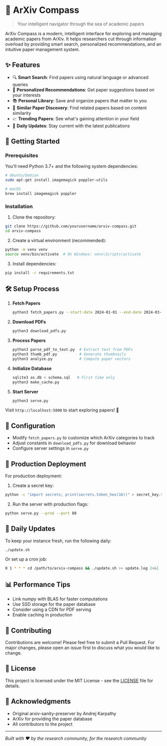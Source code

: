 # 🎯 ArXiv Compass

> Your intelligent navigator through the sea of academic papers

ArXiv Compass is a modern, intelligent interface for exploring and managing academic papers from ArXiv. It helps researchers cut through information overload by providing smart search, personalized recommendations, and an intuitive paper management system.

## ✨ Features

- 🔍 **Smart Search**: Find papers using natural language or advanced queries
- 🎯 **Personalized Recommendations**: Get paper suggestions based on your interests
- 📚 **Personal Library**: Save and organize papers that matter to you
- 🔄 **Similar Paper Discovery**: Find related papers based on content similarity
- 📈 **Trending Papers**: See what's gaining attention in your field
- 📅 **Daily Updates**: Stay current with the latest publications

## 🚀 Getting Started

### Prerequisites

You'll need Python 3.7+ and the following system dependencies:

```bash
# Ubuntu/Debian
sudo apt-get install imagemagick poppler-utils

# macOS
brew install imagemagick poppler
```

### Installation

1. Clone the repository:
```bash
git clone https://github.com/yourusername/arxiv-compass.git
cd arxiv-compass
```

2. Create a virtual environment (recommended):
```bash
python -m venv venv
source venv/bin/activate  # On Windows: venv\Scripts\activate
```

3. Install dependencies:
```bash
pip install -r requirements.txt
```

## 🛠️ Setup Process

1. **Fetch Papers**
   ```bash
   python3 fetch_papers.py --start-date 2024-01-01 --end-date 2024-03-20
   ```

2. **Download PDFs**
   ```bash
   python3 download_pdfs.py
   ```

3. **Process Papers**
   ```bash
   python3 parse_pdf_to_text.py  # Extract text from PDFs
   python3 thumb_pdf.py          # Generate thumbnails
   python3 analyze.py            # Compute paper vectors
   ```

4. **Initialize Database**
   ```bash
   sqlite3 as.db < schema.sql   # First time only
   python3 make_cache.py
   ```

5. **Start Server**
   ```bash
   python3 serve.py
   ```

Visit `http://localhost:5000` to start exploring papers! 🎉

## 🔧 Configuration

- Modify `fetch_papers.py` to customize which ArXiv categories to track
- Adjust constants in `download_pdfs.py` for download behavior
- Configure server settings in `serve.py`

## 🌟 Production Deployment

For production deployment:

1. Create a secret key:
```bash
python -c "import secrets; print(secrets.token_hex(16))" > secret_key.txt
```

2. Run the server with production flags:
```bash
python serve.py --prod --port 80
```

## 🔄 Daily Updates

To keep your instance fresh, run the following daily:

```bash
./update.sh
```

Or set up a cron job:
```bash
0 1 * * * cd /path/to/arxiv-compass && ./update.sh >> update.log 2>&1
```

## 📊 Performance Tips

- Link numpy with BLAS for faster computations
- Use SSD storage for the paper database
- Consider using a CDN for PDF serving
- Enable caching in production

## 🤝 Contributing

Contributions are welcome! Please feel free to submit a Pull Request. For major changes, please open an issue first to discuss what you would like to change.

## 📝 License

This project is licensed under the MIT License - see the [LICENSE](LICENSE) file for details.

## 🙏 Acknowledgments

- Original arxiv-sanity-preserver by Andrej Karpathy
- ArXiv for providing the paper database
- All contributors to the project

---

*Built with ❤️ by the research community, for the research community*
